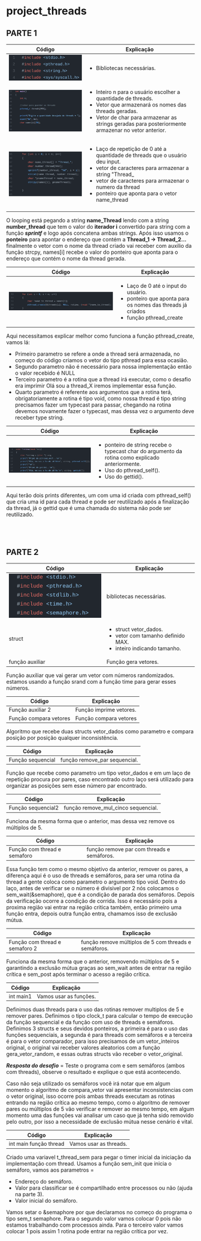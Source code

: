 # project_threads
 
 ## PARTE 1
 
 |  Código | Explicação  |
|---|---|
|![lib](https://github.com/paulovitornovaes/project_threads/blob/9a4c6c73fe0b4307746f37d7526cab76f47109b9/part_1/assets/library_part1.png)|<ul> <li>Bibliotecas necessárias. </li></ul> |
|![part1](https://github.com/paulovitornovaes/project_threads/blob/9a4c6c73fe0b4307746f37d7526cab76f47109b9/part_1/assets/inputs_part1.PNG)   | <ul> <li>Inteiro n para o usuário escolher a quantidade de threads.</li> <li>Vetor que armazenará os nomes das threads geradas.</li> <li>Vetor de char para armazenar as strings geradas para posteriormente armazenar no vetor anterior.</li> </ul>  |
|![loop1](https://github.com/paulovitornovaes/project_threads/blob/3714e7591be01c19e80d30e8982be5c875adbc85/part_1/assets/loop1_part1.png)| <ul> <li>Laço de repetição de 0 até a quantidade de threads que o usuário deu input.</li> <li>vetor de caracteres para armazenar a string "Thread_</li> <li>vetor de caracteres para armazenar o numero da thread</li> <li>ponteiro que aponta para o vetor name_thread</li></ul>
|   |   |


 O looping está pegando a string __name_Thread__ lendo com a string __number_thread__ que tem o valor do __iterador i__ convertido para string com a função __*sprintf*__ e logo após concatena ambas strings.
 Após isso usamos o __ponteiro__ para apontar o endereço que contém a __Thread_1 -> Thread_2...__ finalmente o vetor com o nome da thread criado vai receber com auxilio da função strcpy, names[i] recebe o valor do ponteiro que aponta para o endereço que contém o nome da thread gerada.
 
| Código  | Explicação  |
|---|---|
| ![final](https://github.com/paulovitornovaes/project_threads/blob/59942b31e1534f6e53c80c52751d1bc6099857ec/part_1/assets/final_loop.png)  | <ul> <li>Laço de 0 até o input do usuário.</li> <li>ponteiro que aponta para os nomes das threads já criados</li> <li>função pthread_create</li> </ul>  |


Aqui necessitamos explicar melhor como funciona a função pthread_create, vamos lá:
<ul>
<li>Primeiro parametro se refere a onde a thread será armazenada, no começo do código criamos o vetor do tipo pthread para essa ocasião.</li>
<li>Segundo parametro não é necessário para nossa implementação então o valor recebido é NULL
<li>Terceiro parametro é a rotina que a thread irá executar, como o desafio era imprimir Olá sou a thread_X iremos implementar essa função.</li>
<li>Quarto parametro é referente aos argumentos que a rotina terá, obrigatoriamente a rotina é tipo void, como nossa thread é tipo string precisamos fazer um typecast para passar, chegando na rotina devemos novamente fazer o typecast, mas dessa vez o argumento deve receber type string.</li></ul>

 |  Código | Explicação  |
|---|---|
| ![rotina](https://github.com/paulovitornovaes/project_threads/blob/85ef8bbc4146fab8c147279bd8f05a586e65e11a/part_1/assets/rotina.png)| <ul><li>ponteiro de string recebe o typecast char do argumento da rotina como explicado anteriormente.</li><li>Uso do pthread_self().</li><li>Uso do gettid().</li><ul> |

 
 Aqui terão dois prints diferentes, um com uma id criada com pthread_self() que cria uma id para cada thread e pode ser reutilizado após a finalização da thread, já o gettid que é uma chamada do sistema não pode ser reutilizado.
<br>
<br>
<br>
<br>
 
 ## PARTE 2
 
|  Código | Explicação  |
|---|---|
 |![libs](https://github.com/paulovitornovaes/project_threads/blob/13547fe0819719d092839682126f262d90daa810/part_2/assets/library.png)| bibliotecas necessárias. |
 |struct |<ul> <li>struct vetor_dados.</li><li>vetor com tamanho definido MAX.</li><li>inteiro indicando tamanho.</li><ul> |
 | função auxiliar  | Função gera vetores. |
 
 
 Função auxiliar que vai gerar um vetor com números randomizados. estamos usando a função srand com a função time para gerar esses números.
 
|  Código | Explicação  |
|---|---|
| Função auxiliar 2| Função imprime vetores. |
| Função compara vetores | Função compara vetores  |

 
 Algoritmo que recebe duas structs vetor_dados como parametro e compara posição por posição qualquer inconsistência.
 
 
|  Código | Explicação  |
|---|---|
|Função sequencial | função remove_par sequencial.|
 
Função que recebe como parametro um tipo vetor_dados e em um laço de repetição procura por pares, caso encontrado outro laço será utilizado para organizar as posições sem esse número par encontrado.
 
 
|  Código | Explicação  |
|---|---|
|Função sequencial2 | função remove_mul_cinco sequencial.|
 
Funciona da mesma forma que o anterior, mas dessa vez remove os múltiplos de 5.
 
 
|  Código | Explicação  |
|---|---|
|Função com thread e semaforo | função remove par com threads e semáforos.|
 
 
 Essa função tem como o mesmo objetivo da anterior, remover os pares, a diferença aqui é o uso de threads e semáforos, para ser uma rotina da thread a gente coloca como parametro o argumento tipo void.
 Dentro do laço, antes de verificar se o número é divisivel por 2 nós colocamos o sem_wait(&semaphore), que é a condição de parada dos semáforos.
 Depois da verificação ocorre a condição de corrida.
Isso é necessário pois a proxima região vai entrar na região critica também, então primeiro uma função entra, depois outra função entra, chamamos isso de exclusão mútua.
 
 |  Código | Explicação  |
|---|---|
|Função com thread e semaforo 2 | função remove múltiplos de 5 com threads e semáforos.|
 
 Funciona da mesma forma que o anterior, removendo múltiplos de 5 e garantindo a exclusão mútua graças ao sem_wait antes de entrar na região crítica e sem_post após terminar o acesso a região crítica.
 
 |  Código | Explicação  |
|---|---|
|int main1 | Vamos usar as funções.|
 
 
 Definimos duas threads para o uso das rotinas remover multiplos de 5 e remover pares.
 Definimos o tipo clock_t para calcular o tempo de execução da função sequencial e da função com uso de threads e semáforos.
 Definimos 3 structs e seus devidos ponteiros, a primeira é para o uso das funções sequenciais, a segunda é para
 threads com semáforos e a terceira é para o vetor comparador, para isso precisamos de um vetor_inteiros original, o original vai receber valores aleatorios com a função gera_vetor_random, e essas outras structs vão receber o vetor_original.
 
 __*Resposta do desafio*__ = Teste o programa com e sem semáforos (ambos com threads), observe o resultado e explique o que está acontecendo.

Caso não seja utilizado os semáforos você irá notar que em algum momento o algoritmo de compara_vetor vai apresentar inconsistencias com o vetor original, isso ocorre pois ambas threads executam as rotinas entrando na região crítica ao mesmo tempo, como o algoritmo de remover pares ou múltiplos de 5 vão verificar e remover ao mesmo tempo, em algum momento uma das funções vai analisar um caso que já tenha sido removido pelo outro, por isso a necessidade de exclusão mútua nesse cenário é vital.
 
 |  Código | Explicação  |
|---|---|
|int main função thread | Vamos usar as threads.|
 
 Criado uma variavel t_thread_sem para pegar o timer inicial da iniciação da implementação com thread.
 Usamos a função sem_init que inicia o semáforo, vamos aos parametros =
 <ul><li>Endereço do semáforo.</li> <li>Valor para classificar se é compartilhado entre processos ou não (ajuda na parte 3). </li> <li> Valor inicial do semáforo.</li> </ul>
 
Vamos setar o &semaphore por que declaramos no começo do programa o tipo sem_t semaphore.
Para o segundo valor vamos colocar 0 pois não estamos trabalhando com processos ainda.
Para o terceiro valor vamos colocar 1 pois assim 1 rotina pode entrar na região crítica por vez.
 
 
